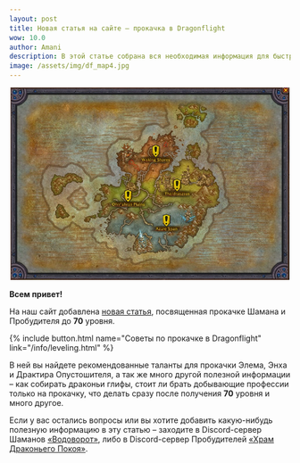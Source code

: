 ```yaml
---    
layout: post
title: Новая статья на сайте – прокачка в Dragonflight
wow: 10.0
author: Amani
description: В этой статье собрана вся необходимая информация для быстрой прокачки вашего персонажа в дополнении Dragonflight.
image: /assets/img/df_map4.jpg
---
```


<p align="center">
<img src="/assets/img/df_map4.jpg" width=500x> 
</p>

**Всем привет!**

На наш сайт добавлена [новая статья](https://stormkeeper.ru/info/leveling.html), посвященная прокачке Шамана и Пробудителя до **70** уровня.

{% include button.html name="Советы по прокачке в Dragonflight" link="/info/leveling.html" %}  

<p></p>

В ней вы найдете рекомендованные таланты для прокачки Элема, Энха и Драктира Опустошителя, а так же много другой полезной информации – как собирать драконьи глифы, стоит ли брать добывающие профессии только на прокачку, что делать сразу после получения **70** уровня и много другое.


Если у вас остались вопросы или вы хотите добавить какую-нибудь полезную информацию в эту статью – заходите в Discord-сервер Шаманов [«Водоворот»](https://discord.gg/vodovorot), либо в Discord-сервер Пробудителей [«Храм Драконьего Покоя»](https://discord.gg/5yMyjh9SG7).
